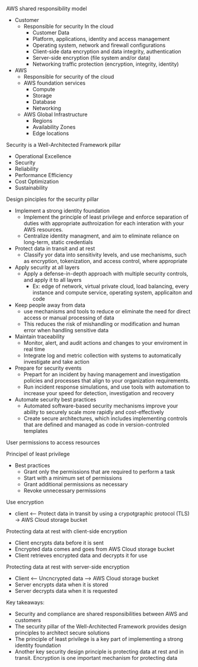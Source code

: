 AWS shared responsibility model 
- Customer
	- Responsible for security In the cloud 
		- Customer Data 
		- Platform, applications, identity and access management 
		- Operating system, network and firewall configurations 
		- Client-side data encryption and data integrity, authentication 
		- Server-side encryption (file system and/or data)
		- Networking traffic protection (encryption, integrity, identity)
- AWS
	- Responsible for security of the cloud 
	- AWS foundation services 
		- Compute 
		- Storage
		- Database 
		- Networking
	- AWS Global Infrastructure 
		- Regions
		- Availability Zones 
		- Edge locations 

Security is a Well-Architected Framework pillar 
- Operational Excellence
- Security 
- Reliability 
- Performance Efficiency
- Cost Optimization 
- Sustainability 

Design pinciples for the security pillar 
- Implement a strong identity foundation 
	- Implement the principle of least privilege and enforce separation of duties with appropriate authroization for each interation with your AWS resources. 
	- Centralize identity managment, and aim to eliminate reliance on long-term, static credentials 
- Protect data in transit and at rest
	- Classify yor data into sensitivity levels, and use mechanisms, such as encryption, tokenization, and access control, where appropriate 
- Apply security at all layers 
	- Apply a defense-in-depth approach with multiple security controls, and apply it to all layers 
		- Ex: edge of network, virtual private cloud, load balancing, every instance and compute service, operating system, applicaiton and code
- Keep people away from data
	- use mechanisms and tools to reduce or eliminate the need for direct access or manual processing of data 
	- This reduces the risk of mishandling or modification and human error when handling sensitive data 
- Maintain traceability 
	- Monitor, alert, and audit actions and changes to your enviroment in real time
	- Integrate log and metric collection with systems to automatically investigate and take action 
- Prepare for security events 
	- Prepart for an incident by having management and investigation policies and processes that align to your organization requirements. 
	- Run incident response simulations, and use tools with automation to increase your speed for detection, investigation and recovery 
- Automate security best practices
	- Automated software-based security mechanisms improve your ability to securely scale more rapidly and cost-effectively 
	- Create secure architectures, which includes implementing controls that are defined and managed as code in version-controled templates 

User permissions to access resources

Principel of least privilege 
- Best practices
	- Grant only the permissions that are required to perform a task 
	- Start with a minimum set of permissions 
	- Grant additional permissions as necessary 
	- Revoke unnecessary permissions 

Use encryption 
- client <-- Protect data in transit by using a crypotgraphic protocol (TLS) -> AWS Cloud storage bucket 

Protecting data at rest with client-side encryption 
- Client encrypts data before it is sent 
- Encrypted data comes and goes from AWS Cloud storage bucket 
- Client retrieves encrypted data and decrypts it for use 

Protecting data at rest with server-side encryption 
- Client <-- Uncncrypted data --> AWS Cloud storage bucket 
- Server encrypts data when it is stored 
- Server decrypts data when it is requested 

Key takeaways:
- Security and compliance are shared responsibilities between AWS and customers
- The security pillar of the Well-Architected Framework provides design principles to architect secure solutions 
- The principle of least privilege is a key part of implementing a strong identity foundation 
- Another key security design principle is protecting data at rest and in transit. Encryption is one important mechanism for protecting data 